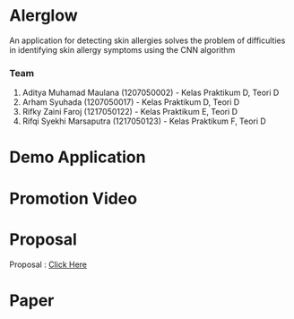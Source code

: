 # Alerglow
An application for detecting skin allergies solves the problem of difficulties in identifying skin allergy symptoms using the CNN algorithm

### Team
1. Aditya Muhamad Maulana (1207050002) - Kelas Praktikum D, Teori D
2. Arham Syuhada (1207050017) - Kelas Praktikum D, Teori D
3. Rifky Zaini Faroj (1217050122) - Kelas Praktikum E, Teori D
4. Rifqi Syekhi Marsaputra  (1217050123) - Kelas Praktikum F, Teori D

# Demo Application

# Promotion Video

# Proposal
Proposal : [Click Here](https://drive.google.com/file/d/1iSiqosv2qs0_2WerfvpWrBDEqL3lNW21/view?usp=drive_link)

# Paper
